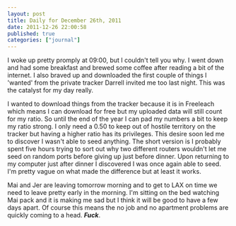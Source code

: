```yaml
---
layout: post
title: Daily for December 26th, 2011
date: 2011-12-26 22:00:58
published: true
categories: ["journal"]
---
```

 
I woke up pretty promply at 09:00, but I couldn't tell you why. I went down and had some breakfast and brewed some coffee after reading a bit of the internet. I also braved up and downloaded the first couple of things I 'wanted' from the private tracker Darrell invited me too last night. This was the catalyst for my day really.

I wanted to download things from the tracker because it is in Freeleach which means I can download for free but my uploaded data will still count for my ratio.  So until the end of the year I can pad my numbers a bit to keep my ratio strong. I only need a 0.50 to keep out of hostile territory on the tracker but having a higher ratio has its privileges. This desire soon led me to discover I wasn't able to seed anything. The short version is I probably spent five hours trying to sort out why two different routers wouldn't let me seed on random ports before giving up just before dinner. Upon returning to my computer just after dinner I discovered I was once again able to seed. I'm pretty vague on what made the difference but at least it works.

Mai and Jer are leaving tomorrow morning and to get to LAX on time we need to leave pretty early in the morning. I'm sitting on the bed watching Mai pack and it is making me sad but I think it will be good to have a few days apart. Of course this means the no job and no apartment problems are quickly coming to a head. ___Fuck___.